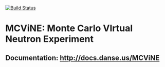 [![Build Status](https://travis-ci.org/heetuu/MCViNE.svg?branch=master)](https://travis-ci.org/heetuu/MCViNE) 

# MCViNE: Monte Carlo VIrtual Neutron Experiment
## Documentation: http://docs.danse.us/MCViNE

